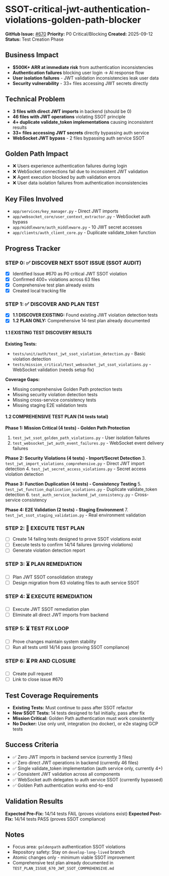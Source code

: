 # SSOT-critical-jwt-authentication-violations-golden-path-blocker

**GitHub Issue:** [#670](https://github.com/netra-systems/netra-apex/issues/670)
**Priority:** P0 Critical/Blocking
**Created:** 2025-09-12
**Status:** Test Creation Phase

## Business Impact
- **$500K+ ARR at immediate risk** from authentication inconsistencies
- **Authentication failures** blocking user login → AI response flow
- **User isolation failures** - JWT validation inconsistencies leak user data
- **Security vulnerability** - 33+ files accessing JWT secrets directly

## Technical Problem
- **3 files with direct JWT imports** in backend (should be 0)
- **46 files with JWT operations** violating SSOT principle
- **4+ duplicate validate_token implementations** causing inconsistent results
- **33+ files accessing JWT secrets** directly bypassing auth service
- **WebSocket JWT bypass** - 2 files bypassing auth service SSOT

## Golden Path Impact
- ❌ Users experience authentication failures during login
- ❌ WebSocket connections fail due to inconsistent JWT validation
- ❌ Agent execution blocked by auth validation errors
- ❌ User data isolation failures from authentication inconsistencies

## Key Files Involved
- `app/services/key_manager.py` - Direct JWT imports
- `app/websocket_core/user_context_extractor.py` - WebSocket auth bypass
- `app/middleware/auth_middleware.py` - 10 JWT secret accesses
- `app/clients/auth_client_core.py` - Duplicate validate_token function

## Progress Tracker

### STEP 0: ✅ DISCOVER NEXT SSOT ISSUE (SSOT AUDIT)
- [x] Identified Issue #670 as P0 critical JWT SSOT violation
- [x] Confirmed 400+ violations across 63 files
- [x] Comprehensive test plan already exists
- [x] Created local tracking file

### STEP 1: ✅ DISCOVER AND PLAN TEST
- [x] **1.1 DISCOVER EXISTING:** Found existing JWT violation detection tests
- [x] **1.2 PLAN ONLY:** Comprehensive 14-test plan already documented

#### 1.1 EXISTING TEST DISCOVERY RESULTS
**Existing Tests:**
- `tests/unit/auth/test_jwt_ssot_violation_detection.py` - Basic violation detection
- `tests/mission_critical/test_websocket_jwt_ssot_violations.py` - WebSocket validation (needs setup fix)

**Coverage Gaps:**
- Missing comprehensive Golden Path protection tests
- Missing security violation detection tests
- Missing cross-service consistency tests
- Missing staging E2E validation tests

#### 1.2 COMPREHENSIVE TEST PLAN (14 tests total)
**Phase 1: Mission Critical (4 tests) - Golden Path Protection**
1. `test_jwt_ssot_golden_path_violations.py` - User isolation failures
2. `test_websocket_jwt_auth_event_failures.py` - WebSocket event delivery failures

**Phase 2: Security Violations (4 tests) - Import/Secret Detection**
3. `test_jwt_import_violations_comprehensive.py` - Direct JWT import detection
4. `test_jwt_secret_access_violations.py` - Secret access violation detection

**Phase 3: Function Duplication (4 tests) - Consistency Testing**
5. `test_jwt_function_duplication_violations.py` - Duplicate validate_token detection
6. `test_auth_service_backend_jwt_consistency.py` - Cross-service consistency

**Phase 4: E2E Validation (2 tests) - Staging Environment**
7. `test_jwt_ssot_staging_validation.py` - Real environment validation

### STEP 2: 🔄 EXECUTE TEST PLAN
- [ ] Create 14 failing tests designed to prove SSOT violations exist
- [ ] Execute tests to confirm 14/14 failures (proving violations)
- [ ] Generate violation detection report

### STEP 3: ⏳ PLAN REMEDIATION
- [ ] Plan JWT SSOT consolidation strategy
- [ ] Design migration from 63 violating files to auth service SSOT

### STEP 4: ⏳ EXECUTE REMEDIATION
- [ ] Execute JWT SSOT remediation plan
- [ ] Eliminate all direct JWT imports from backend

### STEP 5: ⏳ TEST FIX LOOP
- [ ] Prove changes maintain system stability
- [ ] Run all tests until 14/14 pass (proving SSOT compliance)

### STEP 6: ⏳ PR AND CLOSURE
- [ ] Create pull request
- [ ] Link to close issue #670

## Test Coverage Requirements
- **Existing Tests:** Must continue to pass after SSOT refactor
- **New SSOT Tests:** 14 tests designed to fail initially, pass after fix
- **Mission Critical:** Golden Path authentication must work consistently
- **No Docker:** Use only unit, integration (no docker), or e2e staging GCP tests

## Success Criteria
- ✅ Zero JWT imports in backend service (currently 3 files)
- ✅ Zero direct JWT operations in backend (currently 46 files)
- ✅ Single validate_token implementation (auth service only, currently 4+)
- ✅ Consistent JWT validation across all components
- ✅ WebSocket auth delegates to auth service SSOT (currently bypassed)
- ✅ Golden Path authentication works end-to-end

## Validation Results
**Expected Pre-Fix:** 14/14 tests FAIL (proves violations exist)
**Expected Post-Fix:** 14/14 tests PASS (proves SSOT compliance)

## Notes
- Focus area: `goldenpath` authentication SSOT violations
- Repository safety: Stay on `develop-long-lived` branch
- Atomic changes only - minimum viable SSOT improvement
- Comprehensive test plan already documented in `TEST_PLAN_ISSUE_670_JWT_SSOT_COMPREHENSIVE.md`